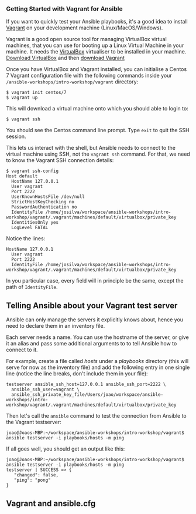 ### Getting Started with Vagrant for Ansible

If you want to quickly test your Ansible playbooks, it's a good idea to install [Vagrant](https://www.vagrantup.com/) on your development machine (Linux/MacOS/Windows).

Vagrant is a good open source tool for managing VirtualBox virtual machines, that you can use for booting up a Linux Virtual Machine in your machine. It needs the [VirtualBox](https://www.virtualbox.org) virtualiser to be installed in your machine. [Download VirtualBox](https://www.virtualbox.org/wiki/Downloads) and then [download Vagrant](https://www.vagrantup.com/downloads.html)

Once you have VirtualBox and Vagrant installed, you can initialise a Centos 7 Vagrant configuration file with the following commands inside your `/ansible-workshops/intro-workshop/vagrant` directory:

```
$ vagrant init centos/7
$ vagrant up
```
This will download a virtual machine onto which you should able to login to:

```
$ vagrant ssh
```
You should see the Centos command line prompt. Type `exit` to quit the SSH session.

This lets us interact with the shell, but Ansible needs to connect to the virtual machine using SSH, not the `vagrant ssh` command. For that, we need to know the Vagrant SSH connection details:

```
$ vagrant ssh-config
Host default
  HostName 127.0.0.1
  User vagrant
  Port 2222
  UserKnownHostsFile /dev/null
  StrictHostKeyChecking no
  PasswordAuthentication no
  IdentityFile /home/josilva/workspace/ansible-workshops/intro-workshop/vagrant/.vagrant/machines/default/virtualbox/private_key
  IdentitiesOnly yes
  LogLevel FATAL
```

Notice the lines:
```
HostName 127.0.0.1
  User vagrant
  Port 2222
  IdentityFile /home/josilva/workspace/ansible-workshops/intro-workshop/vagrant/.vagrant/machines/default/virtualbox/private_key
```
 In you particular case, every field will in principle be the same, except the path of `IdentityFile`.

 ## Telling Ansible about your Vagrant test server

 Ansible can only manage the servers it explicitly knows about, hence you need to declare them in an inventory file.

 Each server needs a name. You can use the hostname of the server, or give it an alias and pass some additional arguments to to tell Ansible how to connect to it.

 For example, create a file called <i>hosts</i> under a <i>playbooks</i> directory (this will serve for now as the inventory file) and add the following entry in one single line (notice the line breaks, don't include them in your file):

```
testserver ansible_ssh_host=127.0.0.1 ansible_ssh_port=2222 \
  ansible_ssh_user=vagrant \
  ansible_ssh_private_key_file/Users/joao/workspace/ansible-workshops/intro-workshop/vagrant/.vagrant/machines/default/virtualbox/private_key
```

Then let's call the `ansible` command to test the connection from Ansible to the Vagrant testserver:
```
joao@Joaos-MBP:~/workspace/ansible-workshops/intro-workshop/vagrant$ ansible testserver -i playbooks/hosts -m ping

```
If all goes well, you should get an output like this:
```
joao@Joaos-MBP:~/workspace/ansible-workshops/intro-workshop/vagrant$ ansible testserver -i playbooks/hosts -m ping
testserver | SUCCESS => {
   "changed": false,
   "ping": "pong"
}
```

## Vagrant and ansible.cfg
